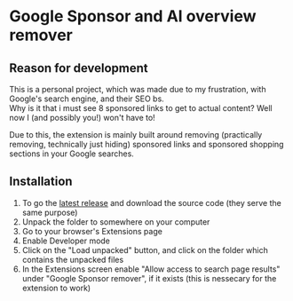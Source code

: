 # Google Sponsor and AI overview remover
## Reason for development
This is a personal project, which was made due to my frustration, with Google's search engine, and their SEO bs.  
Why is it that i must see 8 sponsored links to get to actual content? Well now I (and possibly you!) won't have to!

Due to this, the extension is mainly built around removing (practically removing, technically just hiding) sponsored links and sponsored shopping sections in your Google searches.
## Installation
1. To go the [latest release](https://github.com/Maho-Yoshino/GoogleSponsorRemover/releases/latest) and download the source code (they serve the same purpose)
2. Unpack the folder to somewhere on your computer
3. Go to your browser's Extensions page
4. Enable Developer mode
5. Click on the "Load unpacked" button, and click on the folder which contains the unpacked files
6. In the Extensions screen enable "Allow access to search page results" under "Google Sponsor remover", if it exists (this is nessecary for the extension to work)